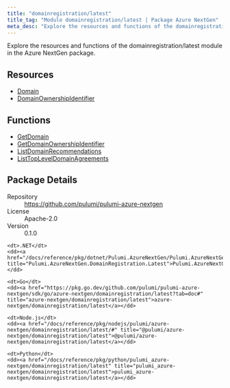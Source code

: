 ```yaml
---
title: "domainregistration/latest"
title_tag: "Module domainregistration/latest | Package Azure NextGen"
meta_desc: "Explore the resources and functions of the domainregistration/latest module in the Azure NextGen package."
---
```


<!-- WARNING: this file was generated by Pulumi Docs Generator. -->
<!-- Do not edit by hand unless you're certain you know what you are doing! -->

Explore the resources and functions of the domainregistration/latest module in the Azure NextGen package.

<h2 id="resources">Resources</h2>
<ul class="api">
    <li><a href="domain" title="Domain"><span class="symbol resource"></span>Domain</a></li>
    <li><a href="domainownershipidentifier" title="DomainOwnershipIdentifier"><span class="symbol resource"></span>DomainOwnershipIdentifier</a></li>
</ul>

<h2 id="functions">Functions</h2>
<ul class="api">
    <li><a href="getdomain" title="GetDomain"><span class="symbol function"></span>GetDomain</a></li>
    <li><a href="getdomainownershipidentifier" title="GetDomainOwnershipIdentifier"><span class="symbol function"></span>GetDomainOwnershipIdentifier</a></li>
    <li><a href="listdomainrecommendations" title="ListDomainRecommendations"><span class="symbol function"></span>ListDomainRecommendations</a></li>
    <li><a href="listtopleveldomainagreements" title="ListTopLevelDomainAgreements"><span class="symbol function"></span>ListTopLevelDomainAgreements</a></li>
</ul>

<h2 id="package-details">Package Details</h2>
<dl class="package-details">
	<dt>Repository</dt>
	<dd><a href="https://github.com/pulumi/pulumi-azure-nextgen">https://github.com/pulumi/pulumi-azure-nextgen</a></dd>
	<dt>License</dt>
	<dd>Apache-2.0</dd>
	<dt>Version</dt>
	<dd>0.1.0</dd>
</dl>



<dl class="tabular">

    <dt>.NET</dt>
    <dd><a href="/docs/reference/pkg/dotnet/Pulumi.AzureNextGen/Pulumi.AzureNextGen.DomainRegistration.Latest.html" title="Pulumi.AzureNextGen.DomainRegistration.Latest">Pulumi.AzureNextGen.DomainRegistration.Latest</a></dd>

    <dt>Go</dt>
    <dd><a href="https://pkg.go.dev/github.com/pulumi/pulumi-azure-nextgen/sdk/go/azure-nextgen/domainregistration/latest?tab=doc#" title="azure-nextgen/domainregistration/latest">azure-nextgen/domainregistration/latest</a></dd>

    <dt>Node.js</dt>
    <dd><a href="/docs/reference/pkg/nodejs/pulumi/azure-nextgen/domainregistration/latest/#" title="@pulumi/azure-nextgen/domainregistration/latest">@pulumi/azure-nextgen/domainregistration/latest</a></dd>

    <dt>Python</dt>
    <dd><a href="/docs/reference/pkg/python/pulumi_azure-nextgen/domainregistration/latest" title="pulumi_azure-nextgen/domainregistration/latest">pulumi_azure-nextgen/domainregistration/latest</a></dd>

</dl>

